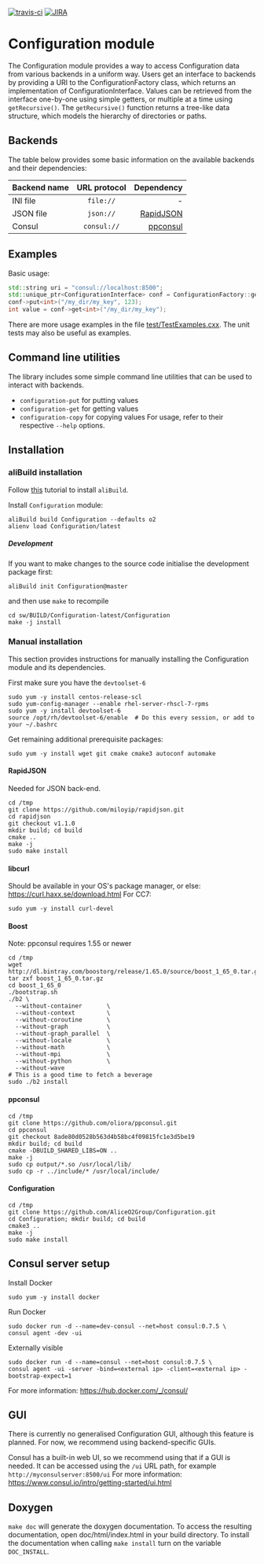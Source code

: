 [![travis-ci](https://travis-ci.org/AliceO2Group/Configuration.svg?branch=master)](https://travis-ci.org/AliceO2Group/Configuration)
[![JIRA](https://img.shields.io/badge/JIRA-issues-blue.svg)](https://alice.its.cern.ch/jira/projects/OCONF)

# Configuration module
The Configuration module provides a way to access Configuration data from various backends in a uniform way.
Users get an interface to backends by providing a URI to the ConfigurationFactory class, which returns an implementation
of ConfigurationInterface.
Values can be retrieved from the interface one-by-one using simple getters, or multiple at a time using `getRecursive()`.
The `getRecursive()` function returns a tree-like data structure, which models the hierarchy of directories or paths.

## Backends
The table below provides some basic information on the available backends and their dependencies:

| Backend name | URL protocol    | Dependency |
| ------------ |:---------------:| ----------:|
| INI file     | `file://`       | -          |
| JSON file    | `json://`       | [RapidJSON](https://github.com/Tencent/rapidjson) |
| Consul       | `consul://`     | [ppconsul](https://github.com/oliora/ppconsul) |

## Examples
Basic usage:

```cpp
std::string uri = "consul://localhost:8500";
std::unique_ptr<ConfigurationInterface> conf = ConfigurationFactory::getConfiguration(uri);
conf->put<int>("/my_dir/my_key", 123);
int value = conf->get<int>("/my_dir/my_key");
```

There are more usage examples in the file [test/TestExamples.cxx](./test/TestExamples.cxx).
The unit tests may also be useful as examples.


## Command line utilities
The library includes some simple command line utilities that can be used to interact with backends.
* `configuration-put` for putting values
* `configuration-get` for getting values
* `configuration-copy` for copying values
For usage, refer to their respective `--help` options.


## Installation

### aliBuild installation
Follow [this](https://alice-doc.github.io/alice-analysis-tutorial/building/) tutorial to install `aliBuild`.

Install `Configuration` module:
```
aliBuild build Configuration --defaults o2
alienv load Configuration/latest
```

##### Development
If you want to make changes to the source code initialise the development package first:
```
aliBuild init Configuration@master
```
and then use `make` to recompile
```
cd sw/BUILD/Configuration-latest/Configuration
make -j install
```

### Manual installation
This section provides instructions for manually installing the Configuration module and its dependencies.

First make sure you have the `devtoolset-6`
```
sudo yum -y install centos-release-scl
sudo yum-config-manager --enable rhel-server-rhscl-7-rpms
sudo yum -y install devtoolset-6
source /opt/rh/devtoolset-6/enable  # Do this every session, or add to your ~/.bashrc
```

Get remaining additional prerequisite packages:
```
sudo yum -y install wget git cmake cmake3 autoconf automake
```

#### RapidJSON
Needed for JSON back-end.
```
cd /tmp
git clone https://github.com/miloyip/rapidjson.git
cd rapidjson
git checkout v1.1.0
mkdir build; cd build
cmake ..
make -j
sudo make install
```

#### libcurl
Should be available in your OS's package manager, or else: https://curl.haxx.se/download.html
For CC7:
```
sudo yum -y install curl-devel
```

#### Boost
Note: ppconsul requires 1.55 or newer
```
cd /tmp
wget http://dl.bintray.com/boostorg/release/1.65.0/source/boost_1_65_0.tar.gz
tar zxf boost_1_65_0.tar.gz
cd boost_1_65_0
./bootstrap.sh
./b2 \
  --without-container       \
  --without-context         \
  --without-coroutine       \
  --without-graph           \
  --without-graph_parallel  \
  --without-locale          \
  --without-math            \
  --without-mpi             \
  --without-python          \
  --without-wave            
# This is a good time to fetch a beverage
sudo ./b2 install
```

#### ppconsul
```
cd /tmp
git clone https://github.com/oliora/ppconsul.git
cd ppconsul
git checkout 8ade80d0528b563d4b58bc4f09815fc1e3d5be19
mkdir build; cd build
cmake -DBUILD_SHARED_LIBS=ON ..
make -j
sudo cp output/*.so /usr/local/lib/
sudo cp -r ../include/* /usr/local/include/
```

#### Configuration
```
cd /tmp
git clone https://github.com/AliceO2Group/Configuration.git
cd Configuration; mkdir build; cd build
cmake3 ..
make -j
sudo make install
```

## Consul server setup
Install Docker
```
sudo yum -y install docker
```

Run Docker
```
sudo docker run -d --name=dev-consul --net=host consul:0.7.5 \
consul agent -dev -ui
```

Externally visible
```
sudo docker run -d --name=consul --net=host consul:0.7.5 \
consul agent -ui -server -bind=<external ip> -client=<external ip> -bootstrap-expect=1
```

For more information:
https://hub.docker.com/_/consul/

## GUI
There is currently no generalised Configuration GUI, although this feature is planned.
For now, we recommend using backend-specific GUIs.

Consul has a built-in web UI, so we recommend using that if a GUI is needed.
It can be accessed using the `/ui` URL path, for example `http://myconsulserver:8500/ui`
For more information:
https://www.consul.io/intro/getting-started/ui.html

## Doxygen
`make doc` will generate the doxygen documentation.
To access the resulting documentation, open doc/html/index.html in your
build directory. To install the documentation when calling `make install`
turn on the variable `DOC_INSTALL`.
